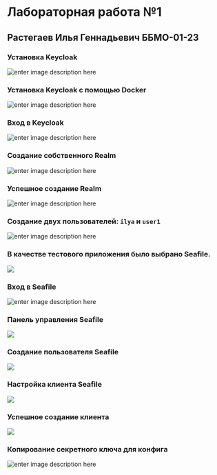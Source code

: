 # Лабораторная работа №1 
## Растегаев Илья Геннадьевич ББМО-01-23

### Установка Keycloak

![enter image description here](https://i.imgur.com/6aWkQ66.png)

### Установка Keycloak с помощью Docker

![enter image description here](https://i.imgur.com/UGoImM2.png)

### Вход в Keycloak
![enter image description here](https://i.imgur.com/07PJuZJ.png)

### Создание собственного Realm
![enter image description here](https://i.imgur.com/T6yGGqC.png)

### Успешное создание Realm
![enter image description here](https://i.imgur.com/z6yw8ic.png)

### Создание двух пользователей: `ilya` и `user1`
![enter image description here](https://i.imgur.com/aaIlO8G.png)

### В качестве тестового приложения было выбрано Seafile. 
![](https://i.imgur.com/jX92ERB.png)

### Вход в Seafile
![enter image description here](https://i.imgur.com/cYuiMGJ.png)

### Панель управления Seafile
![](https://i.imgur.com/vztVKx0.png)

### Создание пользователя Seafile
![](https://i.imgur.com/c08fqVm.png)

### Настройка клиента Seafile
![](https://i.imgur.com/IvnXYhI.png)

### Успешное создание клиента
![](https://i.imgur.com/q2747jJ.png)

### Копирование секретного ключа для конфига
![enter image description here](https://i.imgur.com/Y0ek7Ui.png)
